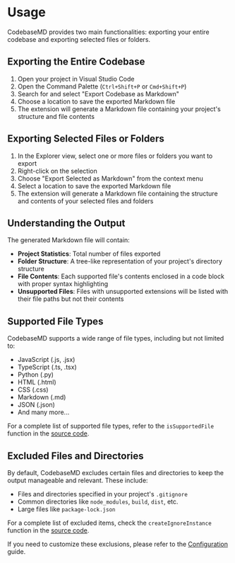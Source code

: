 # Usage

CodebaseMD provides two main functionalities: exporting your entire codebase and exporting selected files or folders.

## Exporting the Entire Codebase

1. Open your project in Visual Studio Code
2. Open the Command Palette (`Ctrl+Shift+P` or `Cmd+Shift+P`)
3. Search for and select "Export Codebase as Markdown"
4. Choose a location to save the exported Markdown file
5. The extension will generate a Markdown file containing your project's structure and file contents

## Exporting Selected Files or Folders

1. In the Explorer view, select one or more files or folders you want to export
2. Right-click on the selection
3. Choose "Export Selected as Markdown" from the context menu
4. Select a location to save the exported Markdown file
5. The extension will generate a Markdown file containing the structure and contents of your selected files and folders

## Understanding the Output

The generated Markdown file will contain:

- **Project Statistics**: Total number of files exported
- **Folder Structure**: A tree-like representation of your project's directory structure
- **File Contents**: Each supported file's contents enclosed in a code block with proper syntax highlighting
- **Unsupported Files**: Files with unsupported extensions will be listed with their file paths but not their contents

## Supported File Types

CodebaseMD supports a wide range of file types, including but not limited to:

- JavaScript (.js, .jsx)
- TypeScript (.ts, .tsx)
- Python (.py)
- HTML (.html)
- CSS (.css)
- Markdown (.md)
- JSON (.json)
- And many more...

For a complete list of supported file types, refer to the `isSupportedFile` function in the [source code](https://github.com/alpha912/codebase-md/blob/master/src/extension.ts).

## Excluded Files and Directories

By default, CodebaseMD excludes certain files and directories to keep the output manageable and relevant. These include:

- Files and directories specified in your project's `.gitignore`
- Common directories like `node_modules`, `build`, `dist`, etc.
- Large files like `package-lock.json`

For a complete list of excluded items, check the `createIgnoreInstance` function in the [source code](https://github.com/alpha912/codebase-md/blob/master/src/extension.ts).

If you need to customize these exclusions, please refer to the [Configuration](./configuration.md) guide.